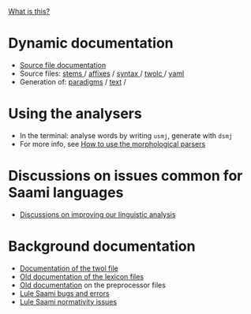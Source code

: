 [What is this?](WhatIsThis.md)

Dynamic documentation
=====================

-   [Source file documentation](index.md)
-   Source files: 
    [stems  ](https://github.com/giellalt/lang-smj/tree/develop/src/morphology/stems/) /
    [affixes](https://github.com/giellalt/lang-smj/tree/develop/src/morphology/affixes/) /
    [syntax ](https://github.com/giellalt/lang-smj/tree/develop/src/syntax/) /
    [twolc  ](https://github.com/giellalt/lang-smj/tree/develop/src/phonology/smj-phon.twolc) /
    [yaml   ](https://github.com/giellalt/lang-smj/tree/develop/test/src/gt-norm-yamls/)
-   Generation of:
    [paradigms](http://giellatekno.uit.no/cgi/p-smj.smj.html) /
    [text](http://giellatekno.uit.no/cgi/d-smj.smj.html) /

Using the analysers
===================

-   In the terminal: analyse words by writing `usmj`, generate with
    `dsmj`
-   For more info, see [How to use the morphological
    parsers](/tools/docu-sme-manual.html)

Discussions on issues common for Saami languages
================================================

-   [Discussions on improving our linguistic
    analysis](https://giellalt.uit.no/lang/smi/index.html)

Background documentation
========================

-   [Documentation of the twol file](docu-smj-twol.md)
-   [Old documentation of the lexicon files](docu-smj-lex.md)
-   [Old documentation](docu-smj-preprocessor.md) on the preprocessor
    files
-   [Lule Saami bugs and errors](docu-smj-bugs.md)
-   [Lule Saami normativity issues](normativity-issues.md)
